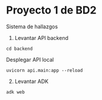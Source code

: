 # Proyecto 1 de BD2

Sistema de hallazgos 

1. Levantar API backend

```shell
cd backend
```
Desplegar API local

```shell
uvicorn api.main:app --reload
```

2. Levantar ADK

```shell
adk web
```

